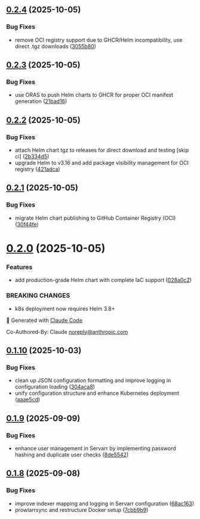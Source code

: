 ## [0.2.4](https://github.com/robbeverhelst/Preparr/compare/v0.2.3...v0.2.4) (2025-10-05)


### Bug Fixes

* remove OCI registry support due to GHCR/Helm incompatibility, use direct .tgz downloads ([3055b80](https://github.com/robbeverhelst/Preparr/commit/3055b80dccb0383d7c63673e9b5c0e1ddafbfdae))

## [0.2.3](https://github.com/robbeverhelst/Preparr/compare/v0.2.2...v0.2.3) (2025-10-05)


### Bug Fixes

* use ORAS to push Helm charts to GHCR for proper OCI manifest generation ([21bad16](https://github.com/robbeverhelst/Preparr/commit/21bad16367522827c6c379c009af51223e4d28c1))

## [0.2.2](https://github.com/robbeverhelst/Preparr/compare/v0.2.1...v0.2.2) (2025-10-05)


### Bug Fixes

* attach Helm chart tgz to releases for direct download and testing [skip ci] ([2b334d5](https://github.com/robbeverhelst/Preparr/commit/2b334d5c123b710d17f1214924d53a3fd5f6037b))
* upgrade Helm to v3.16 and add package visibility management for OCI registry ([421adca](https://github.com/robbeverhelst/Preparr/commit/421adcae5ee3ebda732457610264c7f654db0e7e))

## [0.2.1](https://github.com/robbeverhelst/Preparr/compare/v0.2.0...v0.2.1) (2025-10-05)


### Bug Fixes

* migrate Helm chart publishing to GitHub Container Registry (OCI) ([30f44fe](https://github.com/robbeverhelst/Preparr/commit/30f44fe3bb6ec394081a483cfa4120c5c9c63227))

# [0.2.0](https://github.com/robbeverhelst/Preparr/compare/v0.1.10...v0.2.0) (2025-10-05)


### Features

* add production-grade Helm chart with complete IaC support ([028a0c2](https://github.com/robbeverhelst/Preparr/commit/028a0c2dee9d590742e36786127990eeca1ecf0f))


### BREAKING CHANGES

* k8s deployment now requires Helm 3.8+

🤖 Generated with [Claude Code](https://claude.com/claude-code)

Co-Authored-By: Claude <noreply@anthropic.com>

## [0.1.10](https://github.com/robbeverhelst/Preparr/compare/v0.1.9...v0.1.10) (2025-10-03)


### Bug Fixes

* clean up JSON configuration formatting and improve logging in configuration loading ([304aca8](https://github.com/robbeverhelst/Preparr/commit/304aca8838891b45f4ad6800c2fb1aef7d6ef39a))
* unify configuration structure and enhance Kubernetes deployment ([aaae5cd](https://github.com/robbeverhelst/Preparr/commit/aaae5cdfbc3c4e05a09d735b50cd78dac6552a22))

## [0.1.9](https://github.com/robbeverhelst/Preparr/compare/v0.1.8...v0.1.9) (2025-09-09)


### Bug Fixes

* enhance user management in Servarr by implementing password hashing and duplicate user checks ([8de5542](https://github.com/robbeverhelst/Preparr/commit/8de554287b9ad4ea1bc3d406565c4a0602d703d5))

## [0.1.8](https://github.com/robbeverhelst/Preparr/compare/v0.1.7...v0.1.8) (2025-09-08)


### Bug Fixes

* improve indexer mapping and logging in Servarr configuration ([68ac163](https://github.com/robbeverhelst/Preparr/commit/68ac163b5b13c9c5ce040d8b4471b245674c37e8))
* prowlarrsync and restructure Docker setup ([7cbb9b9](https://github.com/robbeverhelst/Preparr/commit/7cbb9b95d842ab2ea24faf8afeed38da1bd13542))
